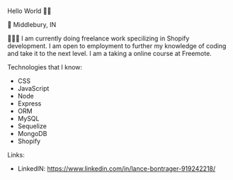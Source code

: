 Hello World 👋🏼

📍 Middlebury, IN

👨🏼‍🎓 I am currently doing freelance work specilizing in Shopify development. I am open to employment to further my knowledge of coding and take it to the next level. I am a taking a online course at Freemote.

Technologies that I know:
- CSS
- JavaScript
- Node
- Express
- ORM
- MySQL
- Sequelize
- MongoDB
- Shopify

Links:
- LinkedIN: https://www.linkedin.com/in/lance-bontrager-919242218/
